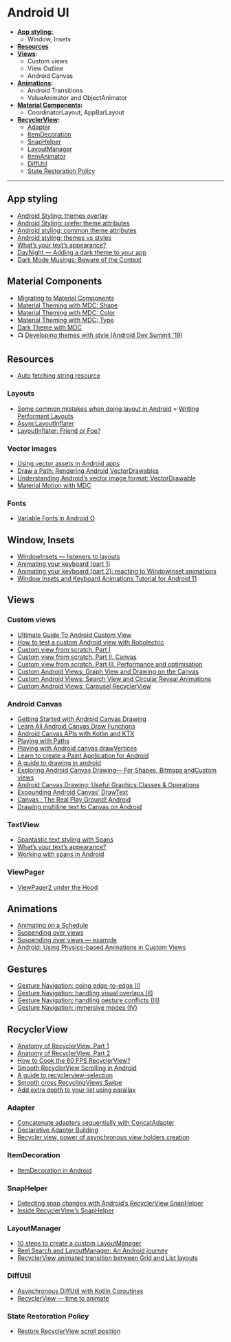 # Android UI
- [**App styling:**](#app-styling)
  - Window, Insets
- [**Resources**](#resources)
- **[Views](#views)**:
  - Custom views
  - View Outline
  - Android Canvas
- **[Animations](#animations):**
  - Android Transitions
  - ValueAnimator and ObjectAnimator
- **[Material Components](#material-components):**
  - CoordinatorLayout, AppBarLayout
- **[RecyclerView](#recyclerview):**
  - [Adapter](#adapter)
  - [ItemDecoration](#itemdecoration)
  - [SnapHelper](#snaphelper)
  - [LayoutManager](#layoutmanager)
  - [ItemAnimator](#itemanimator)
  - [DiffUtil](#diffutil)
  - [State Restoration Policy](#state-restoration-policy)
  
 ___
  
## App styling

- [Android Styling: themes overlay](https://medium.com/androiddevelopers/android-styling-themes-overlay-1ffd57745207)
- [Android Styling: prefer theme attributes](https://medium.com/androiddevelopers/android-styling-prefer-theme-attributes-412caa748774)
- [Android styling: common theme attributes](https://medium.com/androiddevelopers/android-styling-common-theme-attributes-8f7c50c9eaba)
- [Android styling: themes vs styles](https://medium.com/androiddevelopers/android-styling-themes-vs-styles-ebe05f917578)
- [What’s your text’s appearance?](https://medium.com/androiddevelopers/whats-your-text-s-appearance-f3a1729192d)
- [DayNight — Adding a dark theme to your app](https://medium.com/androiddevelopers/appcompat-v23-2-daynight-d10f90c83e94)
- [Dark Mode Musings: Beware of the Context](https://medium.com/over-engineering/dark-mode-musings-beware-of-the-context-59baefc3864d)

## Material Components

- [Migrating to Material Components](https://medium.com/androiddevelopers/migrating-to-material-components-for-android-ec6757795351)
- [Material Theming with MDC: Shape](https://medium.com/androiddevelopers/material-theming-with-mdc-shape-126c4e5cd7b4)
- [Material Theming with MDC: Color](https://medium.com/androiddevelopers/material-theming-with-mdc-color-860dbba8ce2f)
- [Material Theming with MDC: Type](https://medium.com/androiddevelopers/material-theming-with-mdc-type-8c2013430247)
- [Dark Theme with MDC](https://medium.com/androiddevelopers/dark-theme-with-mdc-4c6fc357d956)
- 📺 [Developing themes with style (Android Dev Summit '19)](https://youtu.be/Owkf8DhAOSo)

## Resources

- [Auto fetching string resource](https://proandroiddev.com/auto-fetching-string-resources-31788ceecf04)

### Layouts
- [Some common mistakes when doing layout in Android](https://medium.com/swlh/some-common-mistakes-in-doing-layout-in-android-a8ee035f199c)
= [Writing Performant Layouts](https://proandroiddev.com/writing-performant-layouts-3bf2a18d4a61)
- [AsyncLayoutInflater](https://blog.stylingandroid.com/asynclayoutinflater/)
- [LayoutInflater: Friend or Foe?](https://academy.realm.io/posts/layoutinflater-droid-kaigi-2017-jenx/)

### Vector images

- [Using vector assets in Android apps](https://medium.com/androiddevelopers/using-vector-assets-in-android-apps-4318fd662eb9)
- [Draw a Path: Rendering Android VectorDrawables](https://medium.com/androiddevelopers/draw-a-path-rendering-android-vectordrawables-89a33b5e5ebf)
- [Understanding Android’s vector image format: VectorDrawable](https://medium.com/androiddevelopers/understanding-androids-vector-image-format-vectordrawable-ab09e41d5c68)
- [Material Motion with MDC](https://medium.com/androiddevelopers/material-motion-with-mdc-c1f09bb90bf9)

### Fonts

- [Variable Fonts in Android O](https://medium.com/over-engineering/variable-fonts-in-android-p-c5c918275646)

## Window, Insets
- [WindowInsets — listeners to layouts](https://medium.com/androiddevelopers/windowinsets-listeners-to-layouts-8f9ccc8fa4d1)
- [Animating your keyboard (part 1)](https://medium.com/androiddevelopers/animating-your-keyboard-fb776a8fb66d)
- [Animating your keyboard (part 2): reacting to WindowInset animations](https://medium.com/androiddevelopers/animating-your-keyboard-reacting-to-inset-animations-839be3d4c31b)
- [Window Insets and Keyboard Animations Tutorial for Android 11](https://www.raywenderlich.com/18393648-window-insets-and-keyboard-animations-tutorial-for-android-11)
## Views

### Custom views
- [Ultimate Guide To Android Custom View](https://vladsonkin.com/ultimate-guide-to-android-custom-view/)
- [How to test a custom Android view with Robolectric](https://plusmobileapps.com/2020/12/14/android-custom-view-testing.html)
- [Custom view from scratch. Part I](https://medium.com/revolut/custom-view-from-scratch-part-i-931178481903)
- [Custom view from scratch. Part II. Canvas](https://medium.com/revolut/custom-view-from-scratch-part-ii-canvas-74982b1d2d7c)
- [Custom view from scratch. Part III. Performance and optimisation](https://medium.com/revolut/custom-view-from-scratch-part-iii-performance-and-optimisation-54cb6ac57e4b)
- [Custom Android Views: Graph View and Drawing on the Canvas](https://medium.com/@supahsoftware/custom-android-views-graph-view-and-drawing-on-the-canvas-d03c2ea2b703)
- [Custom Android Views: Search View and Circular Reveal Animations](https://medium.com/@supahsoftware/custom-android-views-search-view-and-circular-reveal-animations-7bf2dadc800)
- [Custom Android Views: Carousel RecyclerView](https://medium.com/@supahsoftware/custom-android-views-carousel-recyclerview-7b9318d23e9a)

### Android Canvas
- [Getting Started with Android Canvas Drawing](https://medium.com/over-engineering/getting-started-with-drawing-on-the-android-canvas-621cf512f4c7)
- [Learn All Android Canvas Draw Functions](https://medium.com/mobile-app-development-publication/learn-all-android-canvas-draw-functions-dd5d6595884a)
- [Android Canvas APIs with Kotlin and KTX](https://medium.com/over-engineering/android-canvas-apis-with-kotlin-and-ktx-d92d4622ce09)
- [Playing with Paths](https://medium.com/androiddevelopers/playing-with-paths-3fbc679a6f77)
- [Playing with Android canvas drawVertices](https://medium.com/mobile-app-development-publication/playing-with-android-canvas-drawvertices-32266c480ab6)
- [Learn to create a Paint Application for Android](https://ssaurel.medium.com/learn-to-create-a-paint-application-for-android-5b16968063f8)
- [A guide to drawing in android](https://android.jlelse.eu/a-guide-to-drawing-in-android-631237ab6e28)
- [Exploring Android Canvas Drawing— For Shapes, Bitmaps andCustom views](https://android.jlelse.eu/android-canvas-for-drawing-and-custom-views-e1a3e90d468b)
- [Android Canvas Drawing: Useful Graphics Classes & Operations](https://medium.com/over-engineering/android-canvas-drawing-useful-graphics-classes-operations-2803e435e848)
- [Expounding Android Canvas’ DrawText](https://medium.com/mobile-app-development-publication/expounding-android-canvas-drawtext-bae3d4fabc5a)
- [Canvas : The Real Play Ground! Android](https://android.jlelse.eu/canvas-the-real-play-ground-android-c0faa4b79943)
- [Drawing multiline text to Canvas on Android](https://medium.com/over-engineering/drawing-multiline-text-to-canvas-on-android-9b98f0bfa16a)

### TextView

- [Spantastic text styling with Spans](https://medium.com/androiddevelopers/spantastic-text-styling-with-spans-17b0c16b4568)
- [What’s your text’s appearance?](https://medium.com/androiddevelopers/whats-your-text-s-appearance-f3a1729192d)
- [Working with spans in Android](https://programmerr47.medium.com/working-with-spans-in-android-ca4ab1327bc4)

### ViewPager

- [ViewPager2 under the Hood](https://helw.net/2019/02/08/viewpager2-under-the-hood/?__s=xjbznawfpuk7bngq7fa6)

## Animations

- [Animating on a Schedule](https://medium.com/androiddevelopers/animating-on-a-schedule-8a90d812ae4)
- [Suspending over views](https://medium.com/androiddevelopers/suspending-over-views-19de9ebd7020)
- [Suspending over views — example](https://medium.com/androiddevelopers/suspending-over-views-example-260ce3dc9100)
- [Android: Using Physics-based Animations in Custom Views](https://medium.com/over-engineering/android-using-physics-based-animations-in-custom-views-springanimation-5c3a70c0dd0d)

## Gestures

- [Gesture Navigation: going edge-to-edge (I)](https://medium.com/androiddevelopers/gesture-navigation-going-edge-to-edge-812f62e4e83e)
- [Gesture Navigation: handling visual overlaps (II)](https://medium.com/androiddevelopers/gesture-navigation-handling-visual-overlaps-4aed565c134c)
- [Gesture Navigation: handling gesture conflicts (III)](https://medium.com/androiddevelopers/gesture-navigation-handling-gesture-conflicts-8ee9c2665c69)
- [Gesture Navigation: immersive modes (IV)](https://medium.com/androiddevelopers/gesture-navigation-immersive-modes-43f2d37a925d)

## RecyclerView

- [Anatomy of RecyclerView. Part 1](https://android.jlelse.eu/anatomy-of-recyclerview-part-1-a-search-for-a-viewholder-404ba3453714)
- [Anatomy of RecyclerView. Part 2](https://android.jlelse.eu/anatomy-of-recyclerview-part-1-a-search-for-a-viewholder-continued-d81c631a2b91)
- [How to Cook the 60 FPS RecyclerView?](https://medium.com/rosberryapps/how-to-cook-the-60-fps-recyclerview-3e7f3885a55)
- [Smooth RecyclerView Scrolling in Android](https://medium.com/@polson55/smooth-recyclerview-scrolling-in-android-57e7a9b71ca7)
- [A guide to recyclerview-selection](https://proandroiddev.com/a-guide-to-recyclerview-selection-3ed9f2381504)
- [Smooth cross RecyclingViews Swipe](https://medium.com/mobile-app-development-publication/smooth-cross-recyclingviews-swipe-cc2810e13e0a)
- [Add extra depth to your list using parallax](https://medium.com/@patrick.elmquist/add-extra-depth-to-your-list-using-parallax-eddb27b369de)

### Adapter

- [Concatenate adapters sequentially with ConcatAdapter](https://medium.com/androiddevelopers/merge-adapters-sequentially-with-mergeadapter-294d2942127a)
- [Declarative Adapter Building](https://proandroiddev.com/declarative-adapter-building-91888f23b979)
- [Recycler view, power of asynchronous view holders creation](https://medium.com/@icesrgt/recycler-view-power-of-asynchronous-view-holders-creation-b3c9fe067702)

### ItemDecoration

- [ItemDecoration in Android](https://proandroiddev.com/itemdecoration-in-android-e18a0692d848)

### SnapHelper

- [Detecting snap changes with Android’s RecyclerView SnapHelper](https://medium.com/over-engineering/detecting-snap-changes-with-androids-recyclerview-snaphelper-9e9f5e95c424)
- [Inside RecyclerView’s SnapHelper](https://proandroiddev.com/android-recyclerview-snaphelper-19eaa9598da6)

### LayoutManager

- [10 steps to create a custom LayoutManager](https://medium.com/android-development-by-danylo/10-steps-to-create-a-custom-layoutmanager-2f30ab2f979d)
- [Reel Search and LayoutManager: An Android journey](https://blog.usejournal.com/reel-search-and-layoutmanager-an-android-journey-e2f925c8410f)
- [RecyclerView animated transition between Grid and List layouts](https://medium.com/xorum-io/android-recyclerview-animated-transition-between-grid-and-list-layouts-b2309e1d9f19)

### DiffUtil

- [Asynchronous DiffUtil with Kotlin Coroutines](https://proandroiddev.com/better-recyclerview-with-asynchronous-diffutil-and-kotlin-coroutines-f67e4f366cda)
- [RecyclerView — time to animate](https://blog.undabot.com/recyclerview-time-to-animate-with-payloads-and-diffutil-4278beb8d4dd)

### State Restoration Policy

- [Restore RecyclerView scroll position](https://medium.com/androiddevelopers/restore-recyclerview-scroll-position-a8fbdc9a9334)

